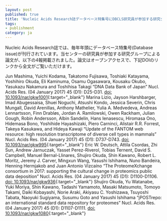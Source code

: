 ```yaml
---
layout: post
published: true
title: 'Nucleic Acids Research誌データベース特集号にDBCLS研究員が参加する研究グループによる論文が4報掲載されました。'
tags:
- publishment
category: ja
---
```

Nucleic Acids Research誌では、毎年年頭にデータベース特集号(Database issue)が刊行されています。当センターの研究員が参加する研究グループによる論文が、以下の4報掲載されました。論文はオープンアクセスで、下記DOIのリンクから全文がご覧いただけます。

Jun Mashima, Yuichi Kodama, Takatomo Fujisawa, Toshiaki Katayama, Yoshihiro Okuda, Eli Kaminuma, Osamu Ogasawara, Kousaku Okubo, Yasukazu Nakamura and Toshihisa Takagi
“DNA Data Bank of Japan”
Nucl. Acids Res. (04 January 2017) 45 (D1): D25-D31.
[doi: 10.1093/nar/gkw1001](http://doi.org/10.1093/nar/gkw1001){:target="_blank"}
Marina Lizio, Jayson Harshbarger, Imad Abugessaisa, Shuei Noguchi, Atsushi Kondo, Jessica Severin, Chris Mungall, David Arenillas, Anthony Mathelier, Yulia A. Medvedeva, Andreas Lennartsson, Finn Drabløs, Jordan A. Ramilowski, Owen Rackham, Julian Gough, Robin Andersson, Albin Sandelin, Hans Ienasescu, Hiromasa Ono, Hidemasa Bono, Yoshihide Hayashizaki, Piero Carninci, Alistair R.R. Forrest, Takeya Kasukawa, and Hideya Kawaji
“Update of the FANTOM web resource: high resolution transcriptome of diverse cell types in mammals”
Nucl. Acids Res. (04 January 2017) 45 (D1): D737-D743.
[doi: 10.1093/nar/gkw995](http://doi.org/10.1093/nar/gkw995){:target="_blank"}
Eric W. Deutsch, Attila Csordas, Zhi Sun, Andrew Jarnuczak, Yasset Perez-Riverol, Tobias Ternent, David S. Campbell, Manuel Bernal-Llinares, Shujiro Okuda, Shin Kawano, Robert L. Moritz, Jeremy J. Carver, Mingxun Wang, Yasushi Ishihama, Nuno Bandeira, Henning Hermjakob and Juan Antonio Vizcaíno
“The ProteomeXchange consortium in 2017: supporting the cultural change in proteomics public data deposition”
Nucl. Acids Res. (04 January 2017) 45 (D1): D1100-D1106.
[doi: 10.1093/nar/gkw936](http://doi.org/10.1093/nar/gkw936){:target="_blank"}
Shujiro Okuda, Yu Watanabe, Yuki Moriya, Shin Kawano, Tadashi Yamamoto, Masaki Matsumoto, Tomoyo Takami, Daiki Kobayashi, Norie Araki, Akiyasu C. Yoshizawa, Tsuyoshi Tabata, Naoyuki Sugiyama, Susumu Goto and Yasushi Ishihama
“jPOSTrepo: an international standard data repository for proteomes”
Nucl. Acids Res. (04 January 2017) 45 (D1): D1107-D1111.
[doi: 10.1093/nar/gkw1080](http://doi.org/10.1093/nar/gkw1080){:target="_blank"}